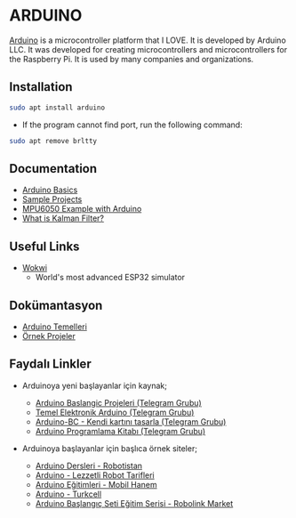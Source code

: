 # ARDUINO

[Arduino](https://www.arduino.cc/) is a microcontroller platform that I LOVE. It is developed by Arduino LLC. It was developed for creating microcontrollers and microcontrollers for the Raspberry Pi. It is used by many companies and organizations.

## Installation

```bash
sudo apt install arduino
```

- If the program cannot find port, run the following command:

```bash
sudo apt remove brltty
```

## Documentation

- [Arduino Basics](./en/arduino.basics.md)
- [Sample Projects](./en/sample.projects.md)
- [MPU6050 Example with Arduino](./en/mpu6050.with.arduino.md)
- [What is Kalman Filter?](./en/kalman.filter.md)

## Useful Links

- [Wokwi](https://wokwi.com/)
  - World's most advanced ESP32 simulator

## Dokümantasyon

- [Arduino Temelleri](./tr/arduino.temelleri.md)
- [Örnek Projeler](./tr/ornek.projeler.md)

## Faydalı Linkler

- Arduinoya yeni başlayanlar için kaynak;

  - [Arduino Baslangic Projeleri (Telegram Grubu)](https://t.me/arduino_tr/19593)
  - [Temel Elektronik Arduino (Telegram Grubu)](https://t.me/arduino_tr/17861)
  - [Arduino-BC - Kendi kartını tasarla (Telegram Grubu)](https://t.me/arduino_tr/19397)
  - [Arduino Programlama Kitabı (Telegram Grubu)](https://t.me/arduino_tr/73269)

- Arduinoya başlayanlar için başlıca örnek siteler;
  - [Arduino Dersleri - Robotistan](https://maker.robotistan.com/etiket/arduino-dersleri/)
  - [Arduino - Lezzetli Robot Tarifleri](https://lezzetlirobottarifleri.com/kategori/arduino/)
  - [Arduino Eğitimleri - Mobil Hanem](https://www.mobilhanem.com/arduino-egitimleri/)
  - [Arduino - Turkcell](https://gelecegiyazanlar.turkcell.com.tr/konu/arduino)
  - [Arduino Başlangıç Seti Eğitim Serisi - Robolink Market](https://akademi.robolinkmarket.com/category/arduino-baslangic-seti-egitim-serisi/)
